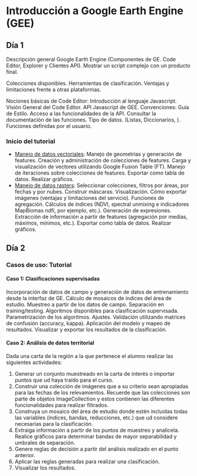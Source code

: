 # Introducción a Google Earth Engine (GEE)

## Día 1

Descripción general Google Earth Engine (Componentes de GE. Code Editor, Explorer y Clientes API). Mostrar un script complejo con un producto final.

Colecciones disponibles. Herramientas de clasificación. Ventajas y limitaciones frente a otras plataformas.

Nociones básicas de Code Editor: Introducción al lenguaje Javascript. Visión General del Code Editor. API Javascript de GEE. Convenciones: Guía de Estilo. Acceso a las funcionalidades de la API. Consultar la documentación de las funciones. Tipo de datos. (Listas, Diccionarios, ). Funciones definidas por el usuario.

### Inicio del tutorial

  * [Manejo de datos vectoriales](https://github.com/GeoINTA/curso-gee/blob/master/datos_vectoriales.md): Manejo de geometrías y generación de features. Creación y administración de colecciones de features. Carga y visualización de vectores utilizando Google Fusion Table (FT). Manejo de iteraciones sobre colecciones de features. Exportar como tabla de datos. Realizar gráficos.
  * [Manejo de datos rasters](https://github.com/GeoINTA/curso-gee/blob/master/datos_rasters.md): Seleccionar colecciones, filtros por áreas, por fechas y por nubes. Construir máscaras. Visualización. Cómo exportar imágenes (ventajas y limitaciones del servicio). Funciones de agregación. Cálculos de índices (NDVI, spectral unmixing e indicadores MapBiomas ndfi, por ejemplo, etc.). Generación de expresiones. Extracción de información a partir de features (agregación por medias, máximos, mínimos, etc.). Exportar como tabla de datos. Realizar gráficos.

## Día 2

### Casos de uso: Tutorial

#### Caso 1: Clasificaciones supervisadas

Incorporación de datos de campo y generación de datos de entrenamiento desde la interfaz de GE. Cálculo de mosaicos de índices del área de estudio. Muestreo a partir de los datos de campo. Separación en training/testing. Algoritmos disponibles para clasificación supervisada. Parametrización de los algoritmos. Ajustes. Validación utilizando matrices de confusión (accuracy, kappa). Aplicación del modelo y mapeo de resultados. Visualizar y exportar los resultados de  la clasificación.

#### Caso 2: Análisis de datos territorial

Dada una carta de la región a la que pertenece el alumno realizar las siguientes actividades:

 1. Generar un conjunto muestreado en la carta de interés o importar puntos que ud haya traído para el curso.
 2. Construir una colección de imágenes que a su criterio sean apropiadas para las fechas de los relevamientos. Recuerde que las colecciones son parte de objetos ImageCollection y estos contienen las diferentes funcionalidades para realizar filtrados.
 3. Construya un mosaico del área de estudio donde estén incluidas todas las variables (índices, bandas, reducciones, etc.) que ud considere necesarias para la clasificación.
 4. Extraiga información a partir de los puntos de muestreo y analicela. Realice gráficos para determinar bandas de mayor separabilidad y umbrales de separación.
 5. Genere reglas de decisión a partir del análisis realizado en el punto anterior.
 6. Aplicar las reglas generadas para realizar una clasificación.
 7. Visualizar los resultados.
